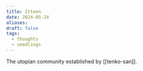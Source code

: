 ```yaml
---
title: Ittoen
date: 2024-05-24
aliases: 
draft: false
tags:
  - thoughts
  - seedlings
---
```

The utopian community established by [[tenko-san]].